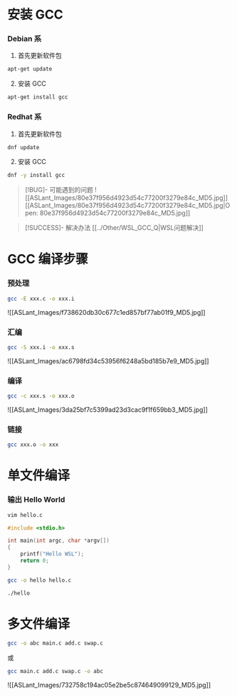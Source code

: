 #  安装 GCC
### Debian 系
1. 首先更新软件包
```sh
apt-get update
```

2. 安装 GCC
```sh
apt-get install gcc
```

### Redhat 系
1. 首先更新软件包
```sh
dnf update
```

2. 安装 GCC
```sh
dnf -y install gcc
```

> [!BUG]- 可能遇到的问题
![[ASLant_Images/80e37f956d4923d54c77200f3279e84c_MD5.jpg]]
[[ASLant_Images/80e37f956d4923d54c77200f3279e84c_MD5.jpg|Open: 80e37f956d4923d54c77200f3279e84c_MD5.jpg]]

> [!SUCCESS]- 解决办法
> [[../Other/WSL_GCC_Q|WSL问题解决]]
# GCC 编译步骤
### 预处理
```sh
gcc -E xxx.c -o xxx.i
```

![[ASLant_Images/f738620db30c677c1ed857bf77ab01f9_MD5.jpg]]
### 汇编
```sh
gcc -S xxx.i -o xxx.s
```

![[ASLant_Images/ac6798fd34c53956f6248a5bd185b7e9_MD5.jpg]]
### 编译
```sh
gcc -c xxx.s -o xxx.o
```

![[ASLant_Images/3da25bf7c5399ad23d3cac9f1f659bb3_MD5.jpg]]
### 链接
```sh
gcc xxx.o -o xxx
```

# 单文件编译

### 输出 Hello World

```sh
vim hello.c
```

```c
#include <stdio.h>

int main(int argc, char *argv[])
{
    printf("Hello WSL");
    return 0;
}
```

```sh
gcc -o hello hello.c
```

```sh
./hello
```

# 多文件编译

```sh
gcc -o abc main.c add.c swap.c
```
或
```sh
gcc main.c add.c swap.c -o abc
```

![[ASLant_Images/732758c194ac05e2be5c874649099129_MD5.jpg]]